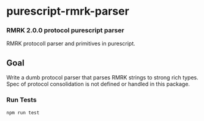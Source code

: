 # purescript-rmrk-parser

### RMRK 2.0.0 protocol purescript parser

RMRK protocoll parser and primitives in purescript.

## Goal

Write a dumb protocol parser that parses RMRK strings to strong rich types. Spec of protocol consolidation is not defined or handled in this package.

### Run Tests

```bash
npm run test
```
